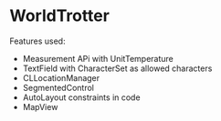 # WorldTrotter

Features used: 
- Measurement APi with UnitTemperature
- TextField with CharacterSet as allowed characters
- CLLocationManager
- SegmentedControl
- AutoLayout constraints in code
- MapView
